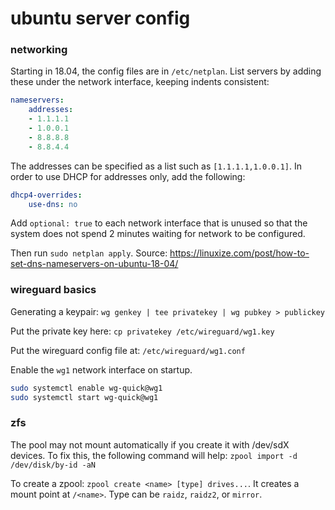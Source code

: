 # ubuntu server config

### networking

Starting in 18.04, the config files are in `/etc/netplan`. List servers by
adding these under the network interface, keeping indents consistent:
```yaml
nameservers:
    addresses:
    - 1.1.1.1
    - 1.0.0.1
    - 8.8.8.8
    - 8.8.4.4
```

The addresses can be specified as a list such as `[1.1.1.1,1.0.0.1]`. In order
to use DHCP for addresses only, add the following:
```yaml
dhcp4-overrides:
    use-dns: no
```

Add `optional: true` to each network interface that is unused so that the system
does not spend 2 minutes waiting for network to be configured.

Then run `sudo netplan apply`.
Source: https://linuxize.com/post/how-to-set-dns-nameservers-on-ubuntu-18-04/

### wireguard basics

Generating a keypair: `wg genkey | tee privatekey | wg pubkey > publickey`

Put the private key here: `cp privatekey /etc/wireguard/wg1.key`

Put the wireguard config file at: `/etc/wireguard/wg1.conf`

Enable the `wg1` network interface on startup.
```bash
sudo systemctl enable wg-quick@wg1
sudo systemctl start wg-quick@wg1
```

### zfs

The pool may not mount automatically if you create it with /dev/sdX devices. To
fix this, the following command will help:
`zpool import -d /dev/disk/by-id -aN`

To create a zpool: `zpool create <name> [type] drives...`. It creates a mount
point at `/<name>`. Type can be `raidz`, `raidz2`, or `mirror`.
